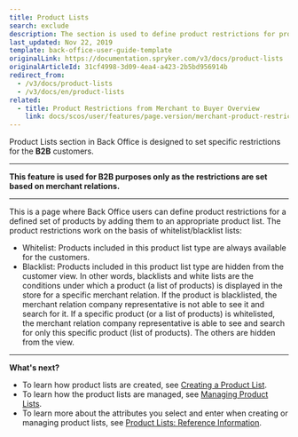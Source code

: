 ```yaml
---
title: Product Lists
search: exclude
description: The section is used to define product restrictions for product sets by adding them to an appropriate product list in the Back Office.
last_updated: Nov 22, 2019
template: back-office-user-guide-template
originalLink: https://documentation.spryker.com/v3/docs/product-lists
originalArticleId: 31cf4998-3d09-4ea4-a423-2b5bd956914b
redirect_from:
  - /v3/docs/product-lists
  - /v3/docs/en/product-lists
related:
  - title: Product Restrictions from Merchant to Buyer Overview
    link: docs/scos/user/features/page.version/merchant-product-restrictions-feature-overview.html
---
```


Product Lists section in Back Office is designed to set specific restrictions for the **B2B** customers. 
***
**This feature is used for B2B purposes only as the restrictions are set based on merchant relations.**
***
This is a page where Back Office users can define product restrictions for a defined set of products by adding them to an appropriate product list.
The product restrictions work on the basis of whitelist/blacklist lists:
* Whitelist: Products included in this product list type are always available for the customers.
* Blacklist: Products included in this product list type are hidden from the customer view.
In other words, blacklists and white lists are the conditions under which a product (a list of products) is displayed in the store for a specific merchant relation. If the product is blacklisted, the merchant relation company representative is not able to see it and search for it. 
If a specific product (or a list of products) is whitelisted, the merchant relation company representative is able to see and search for only this specific product (list of products). The others are hidden from the view.
***
**What's next?**

* To learn how product lists are created, see [Creating a Product List](/docs/scos/user/back-office-user-guides/{{page.version}}/catalog/product-lists/creating-product-lists.html).
* To learn how the product lists are managed, see [Managing Product Lists](/docs/scos/user/back-office-user-guides/{{page.version}}/catalog/product-lists/managing-product-lists.html).
* To learn more about the attributes you select and enter when creating or managing product lists, see [Product Lists: Reference Information](/docs/scos/user/back-office-user-guides/{{page.version}}/catalog/product-lists/references/product-lists-reference-information.html).
